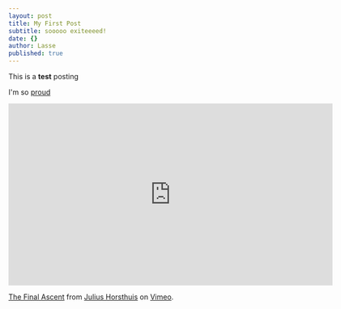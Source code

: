 ```yaml
---
layout: post
title: My First Post
subtitle: sooooo exiteeeed!
date: {}
author: Lasse
published: true
---
```


This is a **test** posting

I'm so [proud](http://prose.io)

<iframe src="https://player.vimeo.com/video/189436207" width="640" height="360" frameborder="0" webkitallowfullscreen mozallowfullscreen allowfullscreen></iframe>
<p><a href="https://vimeo.com/189436207">The Final Ascent</a> from <a href="https://vimeo.com/juliushorsthuis">Julius Horsthuis</a> on <a href="https://vimeo.com">Vimeo</a>.</p>
